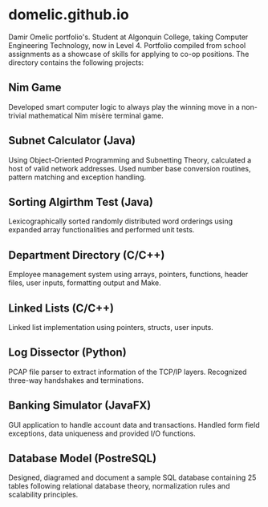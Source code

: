 # domelic.github.io
Damir Omelic portfolio's. Student at Algonquin College, taking Computer Engineering Technology, now in Level 4. Portfolio compiled from school assignments as a showcase of skills for applying to co-op positions. The directory contains the following projects:

## Nim Game

Developed smart computer logic to always play the winning move in a non-trivial mathematical Nim misère terminal game.

## Subnet Calculator (Java)

Using Object-Oriented Programming and Subnetting Theory, calculated a host of valid network addresses. Used number base conversion routines, pattern matching and exception handling. 

## Sorting Algirthm Test (Java)

Lexicographically sorted randomly distributed word orderings using expanded array functionalities and performed unit tests. 

## Department Directory (C/C++)

Employee management system using arrays, pointers, functions, header files, user inputs, formatting output and Make.

## Linked Lists (C/C++)

Linked list implementation using pointers, structs, user inputs.

## Log Dissector (Python)

PCAP file parser to extract information of the TCP/IP layers. Recognized three-way handshakes and terminations. 

## Banking Simulator (JavaFX)

GUI application to handle account data and transactions. Handled form field exceptions, data uniqueness and provided I/O functions.

## Database Model (PostreSQL)

Designed, diagramed and document a sample SQL database containing 25 tables following relational database theory, normalization rules and scalability principles.
